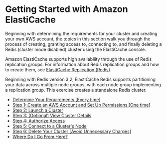 # Getting Started with Amazon ElastiCache<a name="GettingStarted"></a>

Beginning with determining the requirements for your cluster and creating your own AWS account, the topics in this section walk you through the process of creating, granting access to, connecting to, and finally deleting a Redis \(cluster mode disabled\) cluster using the ElastiCache console\.

Amazon ElastiCache supports high availability through the use of Redis replication groups\. For information about Redis replication groups and how to create them, see [ElastiCache Replication \(Redis\)](Replication.md)\.

Beginning with Redis version 3\.2, ElastiCache Redis supports partitioning your data across multiple node groups, with each node group implementing a replication group\. This exercise creates a standalone Redis cluster\.


+ [Determine Your Requirements \[Every time\]](getting-started-determine-requirements.md)
+ [Step 1: Create an AWS Account and Set Up Permissions \[One time\]](GettingStarted.BeforeYouBegin.md)
+ [Step 2: Launch a Cluster](GettingStarted.CreateCluster.md)
+ [Step 3: \(Optional\) View Cluster Details](GettingStarted.ViewClusterDetails.md)
+ [Step 4: Authorize Access](GettingStarted.AuthorizeAccess.md)
+ [Step 5: Connect to a Cluster's Node](GettingStarted.ConnectToCacheNode.md)
+ [Step 6: Delete Your Cluster \[Avoid Unnecessary Charges\]](GettingStarted.DeleteCacheCluster.md)
+ [Where Do I Go From Here?](GettingStarted.WhereGoFromHere.md)